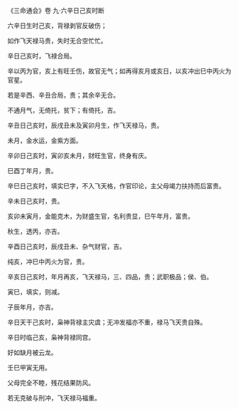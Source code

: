 《三命通会》卷 九·六辛日己亥时断

六辛日生时己亥，背禄剥官反破伤；

如作飞天禄马贵，失时无合空忙忙。

辛日己亥时，飞禄合局。

辛以丙为官，亥上有旺壬伤，故官无气；如再得亥月或亥日，以亥冲出巳中丙火为官星。

若是辛西、辛丑合局，贵；其余辛无合。

不通月气，无倚托，贫下；有倚托，吉。

辛丑日己亥时，辰戌丑未及寅卯月生，作飞天禄马，贵。

未月，金水运，金紫方面。

辛卯日己亥时，寅卯亥未月，财旺生官，终身有庆。

巳酉丁年月，贵。

辛巳日己亥时，填实巳字，不入飞天格，作官印论，主父母竭力扶持而后富贵。

辛未日己亥时，贵。

亥卯未寅月，金能克木，为财盛生官，名利贵显，巳午年月，富贵。

秋生，透丙，亦吉。

辛酉日己亥时，辰戌丑未、杂气财官，吉。

纯亥，冲巳中丙火为官，贵。

辛亥日己亥时，年月再亥，飞天禄马，三、四品，贵；武职极品；侯、伯。

寅巳，填实，则减。

子辰年月，亦吉。

辛日天干己亥时，枭神背禄主灾虞；无冲发福亦不重，禄马飞天贵自殊。

辛日时临己亥，枭神背禄同宫。

好如缺月被云龙。

壬巳甲寅无用。

父母完全不睦，残花结果防风。

若无克破与刑冲，飞天禄马福重。

